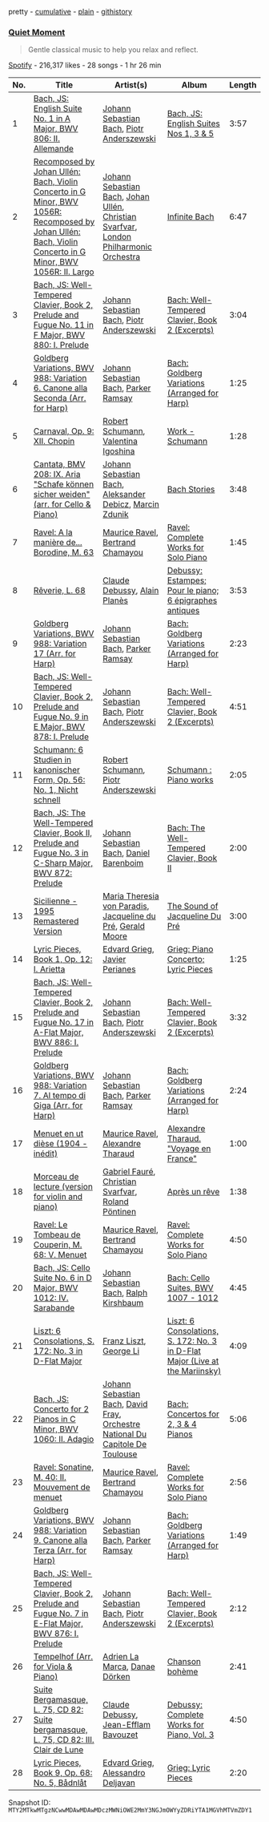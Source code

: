pretty - [cumulative](/playlists/cumulative/37i9dQZF1DX7KrTMVQnM02.md) - [plain](/playlists/plain/37i9dQZF1DX7KrTMVQnM02) - [githistory](https://github.githistory.xyz/mackorone/spotify-playlist-archive/blob/main/playlists/plain/37i9dQZF1DX7KrTMVQnM02)

### [Quiet Moment](https://open.spotify.com/playlist/37i9dQZF1DX7KrTMVQnM02)

> Gentle classical music to help you relax and reflect.

[Spotify](https://open.spotify.com/user/spotify) - 216,317 likes - 28 songs - 1 hr 26 min

| No. | Title | Artist(s) | Album | Length |
|---|---|---|---|---|
| 1 | [Bach, JS: English Suite No\. 1 in A Major, BWV 806: II\. Allemande](https://open.spotify.com/track/27a8oVN05SOgwDwRJFcygr) | [Johann Sebastian Bach](https://open.spotify.com/artist/5aIqB5nVVvmFsvSdExz408), [Piotr Anderszewski](https://open.spotify.com/artist/0ndw1tUehEV3tnnYUnqFw9) | [Bach, JS: English Suites Nos 1, 3 & 5](https://open.spotify.com/album/0atPfDc4y8UX6ljvewegMX) | 3:57 |
| 2 | [Recomposed by Johan Ullén: Bach, Violin Concerto in G Minor, BWV 1056R: Recomposed by Johan Ullén: Bach, Violin Concerto in G Minor, BWV 1056R: II\. Largo](https://open.spotify.com/track/4ZCVVIdhq1sAWOIHMvyKp2) | [Johann Sebastian Bach](https://open.spotify.com/artist/5aIqB5nVVvmFsvSdExz408), [Johan Ullén](https://open.spotify.com/artist/2UHlnfQjgvkTbRfxgviAs4), [Christian Svarfvar](https://open.spotify.com/artist/0jcR7ThUTzrELU3Ho4ko9U), [London Philharmonic Orchestra](https://open.spotify.com/artist/3PfJE6ebCbCHeuqO4BfNeA) | [Infinite Bach](https://open.spotify.com/album/6teD3FigVp9xUD54xMNiOU) | 6:47 |
| 3 | [Bach, JS: Well\-Tempered Clavier, Book 2, Prelude and Fugue No\. 11 in F Major, BWV 880: I\. Prelude](https://open.spotify.com/track/6WPZGwKnh61MjnrfvhrWcK) | [Johann Sebastian Bach](https://open.spotify.com/artist/5aIqB5nVVvmFsvSdExz408), [Piotr Anderszewski](https://open.spotify.com/artist/0ndw1tUehEV3tnnYUnqFw9) | [Bach: Well\-Tempered Clavier, Book 2 \(Excerpts\)](https://open.spotify.com/album/4GkkbD7DaqH8wPqN0WF8n0) | 3:04 |
| 4 | [Goldberg Variations, BWV 988: Variation 6\. Canone alla Seconda \(Arr\. for Harp\)](https://open.spotify.com/track/5Jg1h697YlH4oG8lvSY4Z3) | [Johann Sebastian Bach](https://open.spotify.com/artist/5aIqB5nVVvmFsvSdExz408), [Parker Ramsay](https://open.spotify.com/artist/5ForLHbyCPMNAICPCv1oeb) | [Bach: Goldberg Variations \(Arranged for Harp\)](https://open.spotify.com/album/07idNELix1kop3z4wVUMz8) | 1:25 |
| 5 | [Carnaval, Op\. 9: XII\. Chopin](https://open.spotify.com/track/2lR3ADXurcbtK4lS5irxCj) | [Robert Schumann](https://open.spotify.com/artist/2UqjDAXnDxejEyE0CzfUrZ), [Valentina Igoshina](https://open.spotify.com/artist/1W57JpbpzQDpbFRTWUBhxO) | [Work \- Schumann](https://open.spotify.com/album/5NJMInZ0UluhhyLiIpwnWT) | 1:28 |
| 6 | [Cantata, BMV 208: IX\. Aria "Schafe können sicher weiden" \(arr\. for Cello & Piano\)](https://open.spotify.com/track/3Qc5QysHKtTwI1LLczjYz5) | [Johann Sebastian Bach](https://open.spotify.com/artist/5aIqB5nVVvmFsvSdExz408), [Aleksander Debicz](https://open.spotify.com/artist/0HZYW7kTNPn8JRCmHv6fad), [Marcin Zdunik](https://open.spotify.com/artist/5KIu821fkPtll9RlDOWLdU) | [Bach Stories](https://open.spotify.com/album/1VMw1pYzyFGK0pGqy64jk7) | 3:48 |
| 7 | [Ravel: A la manière de..\. Borodine, M\. 63](https://open.spotify.com/track/1oSq0jHdOsKzyXbeoYsPxd) | [Maurice Ravel](https://open.spotify.com/artist/17hR0sYHpx7VYTMRfFUOmY), [Bertrand Chamayou](https://open.spotify.com/artist/28Bn2PxtmXD8UbBSM968Fp) | [Ravel: Complete Works for Solo Piano](https://open.spotify.com/album/5Ui8Uj9oHn2yT7Duo0welM) | 1:45 |
| 8 | [Rêverie, L\. 68](https://open.spotify.com/track/086sjLPEqdKBgTxbTeCLCv) | [Claude Debussy](https://open.spotify.com/artist/1Uff91EOsvd99rtAupatMP), [Alain Planès](https://open.spotify.com/artist/2T5bM1nb5fZVw5Bm851HNh) | [Debussy: Estampes; Pour le piano; 6 épigraphes antiques](https://open.spotify.com/album/7jCCOwIktM4dGS6YfQuqTq) | 3:53 |
| 9 | [Goldberg Variations, BWV 988: Variation 17 \(Arr\. for Harp\)](https://open.spotify.com/track/60PIhmWYODCEh8YbcunBsa) | [Johann Sebastian Bach](https://open.spotify.com/artist/5aIqB5nVVvmFsvSdExz408), [Parker Ramsay](https://open.spotify.com/artist/5ForLHbyCPMNAICPCv1oeb) | [Bach: Goldberg Variations \(Arranged for Harp\)](https://open.spotify.com/album/07idNELix1kop3z4wVUMz8) | 2:23 |
| 10 | [Bach, JS: Well\-Tempered Clavier, Book 2, Prelude and Fugue No\. 9 in E Major, BWV 878: I\. Prelude](https://open.spotify.com/track/6ElyS5Mbg0C6bUe1814pBC) | [Johann Sebastian Bach](https://open.spotify.com/artist/5aIqB5nVVvmFsvSdExz408), [Piotr Anderszewski](https://open.spotify.com/artist/0ndw1tUehEV3tnnYUnqFw9) | [Bach: Well\-Tempered Clavier, Book 2 \(Excerpts\)](https://open.spotify.com/album/4GkkbD7DaqH8wPqN0WF8n0) | 4:51 |
| 11 | [Schumann: 6 Studien in kanonischer Form, Op\. 56: No\. 1, Nicht schnell](https://open.spotify.com/track/1q5ayzgYUD1uL2kI389fV4) | [Robert Schumann](https://open.spotify.com/artist/2UqjDAXnDxejEyE0CzfUrZ), [Piotr Anderszewski](https://open.spotify.com/artist/0ndw1tUehEV3tnnYUnqFw9) | [Schumann : Piano works](https://open.spotify.com/album/6jBpmfj61Fb3gOmpGTcMlv) | 2:05 |
| 12 | [Bach, JS: The Well\-Tempered Clavier, Book II, Prelude and Fugue No\. 3 in C\-Sharp Major, BWV 872: Prelude](https://open.spotify.com/track/74wO29WxFBG5r8SufLQIT0) | [Johann Sebastian Bach](https://open.spotify.com/artist/5aIqB5nVVvmFsvSdExz408), [Daniel Barenboim](https://open.spotify.com/artist/78sEozQOEJxzXegUuqRSgH) | [Bach: The Well\-Tempered Clavier, Book II](https://open.spotify.com/album/6nfMkD8IXOwbq3HBfAwOzF) | 2:00 |
| 13 | [Sicilienne \- 1995 Remastered Version](https://open.spotify.com/track/2HQg27QmTOBC3kcFBchDEU) | [Maria Theresia von Paradis](https://open.spotify.com/artist/2BboNNLVkfkH1Sx745yQgd), [Jacqueline du Pré](https://open.spotify.com/artist/5VRErWhTZd0si1lqt1DwoW), [Gerald Moore](https://open.spotify.com/artist/0QjqcG7aDPrqJrEogqZu3w) | [The Sound of Jacqueline Du Pré](https://open.spotify.com/album/2cq1TB0imGfqReueT6ERtm) | 3:00 |
| 14 | [Lyric Pieces, Book 1, Op\. 12: I\. Arietta](https://open.spotify.com/track/76wV53YHl0tGEvT3L0QzvK) | [Edvard Grieg](https://open.spotify.com/artist/5ihY290YPGc3aY2xTyx7Gy), [Javier Perianes](https://open.spotify.com/artist/5sYNU2X0Fvw3iAqWTqwWjz) | [Grieg: Piano Concerto; Lyric Pieces](https://open.spotify.com/album/5HokgmfmgFExUbbVgkvz3n) | 1:25 |
| 15 | [Bach, JS: Well\-Tempered Clavier, Book 2, Prelude and Fugue No\. 17 in A\-Flat Major, BWV 886: I\. Prelude](https://open.spotify.com/track/4LG4yhKa69RTG4HcNAkxrp) | [Johann Sebastian Bach](https://open.spotify.com/artist/5aIqB5nVVvmFsvSdExz408), [Piotr Anderszewski](https://open.spotify.com/artist/0ndw1tUehEV3tnnYUnqFw9) | [Bach: Well\-Tempered Clavier, Book 2 \(Excerpts\)](https://open.spotify.com/album/4GkkbD7DaqH8wPqN0WF8n0) | 3:32 |
| 16 | [Goldberg Variations, BWV 988: Variation 7\. Al tempo di Giga \(Arr\. for Harp\)](https://open.spotify.com/track/41pX70jMYOeyAEfiAyN2s2) | [Johann Sebastian Bach](https://open.spotify.com/artist/5aIqB5nVVvmFsvSdExz408), [Parker Ramsay](https://open.spotify.com/artist/5ForLHbyCPMNAICPCv1oeb) | [Bach: Goldberg Variations \(Arranged for Harp\)](https://open.spotify.com/album/07idNELix1kop3z4wVUMz8) | 2:24 |
| 17 | [Menuet en ut dièse \(1904 \- inédit\)](https://open.spotify.com/track/6YuQg0aC2cCmSSK42gKWzS) | [Maurice Ravel](https://open.spotify.com/artist/17hR0sYHpx7VYTMRfFUOmY), [Alexandre Tharaud](https://open.spotify.com/artist/5HG9Eg7Ik8ZuNtMyGYTxLG) | [Alexandre Tharaud\. "Voyage en France"](https://open.spotify.com/album/1UfEH15W0MVwWbAGa9OXqE) | 1:00 |
| 18 | [Morceau de lecture \(version for violin and piano\)](https://open.spotify.com/track/5sXnI44lQ6lcSUN5yT1kne) | [Gabriel Fauré](https://open.spotify.com/artist/2gClsBep1tt1rv1CN210SO), [Christian Svarfvar](https://open.spotify.com/artist/0jcR7ThUTzrELU3Ho4ko9U), [Roland Pöntinen](https://open.spotify.com/artist/3oob8cWQ5FMlfVZRwSSVES) | [Après un rêve](https://open.spotify.com/album/6Bgqkmf095spyt1tE1njYd) | 1:38 |
| 19 | [Ravel: Le Tombeau de Couperin, M\. 68: V\. Menuet](https://open.spotify.com/track/1HjiFQtbXp4EXLzyC05j3K) | [Maurice Ravel](https://open.spotify.com/artist/17hR0sYHpx7VYTMRfFUOmY), [Bertrand Chamayou](https://open.spotify.com/artist/28Bn2PxtmXD8UbBSM968Fp) | [Ravel: Complete Works for Solo Piano](https://open.spotify.com/album/5Ui8Uj9oHn2yT7Duo0welM) | 4:50 |
| 20 | [Bach, JS: Cello Suite No\. 6 in D Major, BWV 1012: IV\. Sarabande](https://open.spotify.com/track/6XhPptZYmFpaHbE2HnaYrE) | [Johann Sebastian Bach](https://open.spotify.com/artist/5aIqB5nVVvmFsvSdExz408), [Ralph Kirshbaum](https://open.spotify.com/artist/0BOKp33vfgc7PUaNem18gT) | [Bach: Cello Suites, BWV 1007 \- 1012](https://open.spotify.com/album/5Wml8Lwar0peOEOV26Zqxm) | 4:45 |
| 21 | [Liszt: 6 Consolations, S\. 172: No\. 3 in D\-Flat Major](https://open.spotify.com/track/6vBZAAMRS9xQA1qdplRBLr) | [Franz Liszt](https://open.spotify.com/artist/1385hLNbrnbCJGokfH2ac2), [George Li](https://open.spotify.com/artist/7MmY9EnBs2QvDwLnJUV332) | [Liszt: 6 Consolations, S\. 172: No\. 3 in D\-Flat Major \(Live at the Mariinsky\)](https://open.spotify.com/album/1YogZyGCxolaF5Hj0ZY1rg) | 4:09 |
| 22 | [Bach, JS: Concerto for 2 Pianos in C Minor, BWV 1060: II\. Adagio](https://open.spotify.com/track/6CUwWcawWjim6VGhb0kKAw) | [Johann Sebastian Bach](https://open.spotify.com/artist/5aIqB5nVVvmFsvSdExz408), [David Fray](https://open.spotify.com/artist/6ngR3n1aQ7GLB5w46hqSWR), [Orchestre National Du Capitole De Toulouse](https://open.spotify.com/artist/75ehLoOSz7elHefmAk5QWa) | [Bach: Concertos for 2, 3 & 4 Pianos](https://open.spotify.com/album/3V7HX0tRthqlnfru2VPnBW) | 5:06 |
| 23 | [Ravel: Sonatine, M\. 40: II\. Mouvement de menuet](https://open.spotify.com/track/1KfM3JMnBVaXTdEcSrLkXs) | [Maurice Ravel](https://open.spotify.com/artist/17hR0sYHpx7VYTMRfFUOmY), [Bertrand Chamayou](https://open.spotify.com/artist/28Bn2PxtmXD8UbBSM968Fp) | [Ravel: Complete Works for Solo Piano](https://open.spotify.com/album/5Ui8Uj9oHn2yT7Duo0welM) | 2:56 |
| 24 | [Goldberg Variations, BWV 988: Variation 9\. Canone alla Terza \(Arr\. for Harp\)](https://open.spotify.com/track/35AQfhPnVJ76YLZfF1kYDd) | [Johann Sebastian Bach](https://open.spotify.com/artist/5aIqB5nVVvmFsvSdExz408), [Parker Ramsay](https://open.spotify.com/artist/5ForLHbyCPMNAICPCv1oeb) | [Bach: Goldberg Variations \(Arranged for Harp\)](https://open.spotify.com/album/07idNELix1kop3z4wVUMz8) | 1:49 |
| 25 | [Bach, JS: Well\-Tempered Clavier, Book 2, Prelude and Fugue No\. 7 in E\-Flat Major, BWV 876: I\. Prelude](https://open.spotify.com/track/5C2oghM3zT7QOYZD5tBbeW) | [Johann Sebastian Bach](https://open.spotify.com/artist/5aIqB5nVVvmFsvSdExz408), [Piotr Anderszewski](https://open.spotify.com/artist/0ndw1tUehEV3tnnYUnqFw9) | [Bach: Well\-Tempered Clavier, Book 2 \(Excerpts\)](https://open.spotify.com/album/4GkkbD7DaqH8wPqN0WF8n0) | 2:12 |
| 26 | [Tempelhof \(Arr\. for Viola & Piano\)](https://open.spotify.com/track/3yblFlwWzkW5LeVxSe8NXZ) | [Adrien La Marca](https://open.spotify.com/artist/2qzpSZAf2BgnOlNVGliHKP), [Danae Dörken](https://open.spotify.com/artist/4a1RQnX1cbtYySbQl2f7zt) | [Chanson bohème](https://open.spotify.com/album/2e3KWoeu1Di24TlYx0g2ZR) | 2:41 |
| 27 | [Suite Bergamasque, L\. 75, CD 82: Suite bergamasque, L\. 75, CD 82: III\. Clair de Lune](https://open.spotify.com/track/3l0xM8zkfnIkrw1i1kFyeq) | [Claude Debussy](https://open.spotify.com/artist/1Uff91EOsvd99rtAupatMP), [Jean\-Efflam Bavouzet](https://open.spotify.com/artist/4BcOHdtzeyl8hX3zUId6hZ) | [Debussy: Complete Works for Piano, Vol\. 3](https://open.spotify.com/album/01ofr7grBeNmvO5Gh61j4j) | 4:50 |
| 28 | [Lyric Pieces, Book 9, Op\. 68: No\. 5, Bådnlåt](https://open.spotify.com/track/0jgTiWDihmyzRVumDa7oD7) | [Edvard Grieg](https://open.spotify.com/artist/5ihY290YPGc3aY2xTyx7Gy), [Alessandro Deljavan](https://open.spotify.com/artist/60YDZf6o3FXnne3f6rlxHM) | [Grieg: Lyric Pieces](https://open.spotify.com/album/01eQgKjvGfr1xhjvzNOi3V) | 2:20 |

Snapshot ID: `MTY2MTkwMTgzNCwwMDAwMDAwMDczMWNiOWE2MmY3NGJmOWYyZDRiYTA1MGVhMTVmZDY1`
